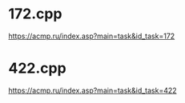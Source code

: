 # 172.cpp
https://acmp.ru/index.asp?main=task&id_task=172
# 422.cpp
https://acmp.ru/index.asp?main=task&id_task=422
